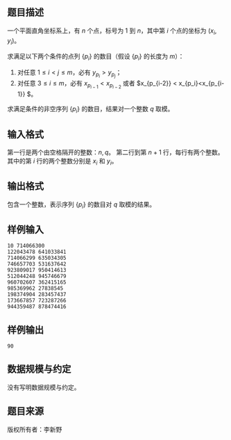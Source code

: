 ## 题目描述
一个平面直角坐标系上，有 $n$ 个点，标号为 $1$ 到 $n$，其中第 $i$ 个点的坐标为 $(x_i,y_i)$。

求满足以下两个条件的点列 $\{p_i\}$ 的数目（假设 $\{p_i\}$ 的长度为 $m$）：

1. 对任意 $1 \leq i < j \leq m$，必有 $y_{p_i} > y_{p_j}$；
2. 对任意 $3 \leq i \leq m$，必有 $x_{p_{i-1}} < x_{p_{i-2}}$ 或者 $x_{p_{i-2}} < x_{p_i}<x_{p_{i-1}} $。

求满足条件的非空序列 $\{p_i\}$ 的数目，结果对一个整数 $q$ 取模。
## 输入格式
第一行是两个由空格隔开的整数：$n,q$。
第二行到第 $n+1$ 行，每行有两个整数。其中的第 $i$ 行的两个整数分别是 $x_i$ 和 $y_i$。
## 输出格式
包含一个整数，表示序列 $\{p_i\}$ 的数目对 $q$ 取模的结果。
## 样例输入
```plain
10 714066300
122043478 641033841
714066299 635034305
746657703 531637642
923809017 950414613
512044248 945746679
960702607 362415165
985369962 27838545
198374904 283457437
173667857 723287266
944359487 878474416
```
## 样例输出
```plain
90
```
## 数据规模与约定
没有写明数据规模与约定。
## 题目来源
版权所有者：李新野